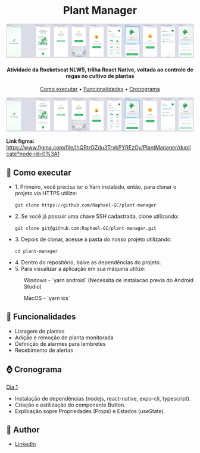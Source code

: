 <h1 align="center">   
  Plant Manager
</h1>

![](https://github.com/Raphael-GC/plant-manager/blob/main/assets/preview.png)

<h4 align="center">Atividade da Rocketseat NLW5, trilha React Native, voltada ao controle de regas no cultivo de plantas</h4>

<p align="center">
  <a href="#Como ">Como executar</a> •
  <a href="#Funcionalidades">Funcionalidades</a> •
  <a href="#Cronograma">Cronograma</a>
</p>

![](https://github.com/Raphael-GC/plant-manager/blob/main/assets/preview.png)

**Link figma:** https://www.figma.com/file/IhQRtrOZdu3TrvkPYREzOy/PlantManager/duplicate?node-id=0%3A1

## 🚀 Como executar
<ul>
  <li> 1. Primeiro, você precisa ter o Yarn instalado, então, para clonar o projeto via HTTPS utilize: </li>

`git clone https://github.com/Raphael-GC/plant-manager`

  <li> 2. Se você já possuir uma chave SSH cadastrada, clone utilizando: </li>

`git clone git@github.com:Raphael-GC/plant-manager.git`

  <li> 3. Depois de clonar, acesse a pasta do nosso projeto utilizando: </li>

`cd plant-manager`

  <li> 4. Dentro do repositório, baixe as dependências do projeto. </li>

  <li> 5. Para visualizar a aplicação em sua máquina utilize: </li>

  <ol> Windows - `yarn android` (Necessita de instalacao previa do Android Studio) </ol>
  <ol> MacOS -  `yarn ios` </ol>
</ul>

## 💬 Funcionalidades
<ul>
  <li>Listagem de plantas</li>
  <li>Adição e remoção de planta monitorada</li>
  <li>Definição de alarmes para lembretes</li>
  <li>Recebimento de alertas</li>
</ul>

## ⌚ Cronograma
<a href="https://www.youtube.com/watch?v=vrABToPdOyg&list=LL&index=15" target="_blank">Dia 1</a> 
- Instalação de dependências (nodejs, react-native, expo-cli, typescript).
- Criação e estilização do componente Button.
- Explicação sopre Propriedades (Props) e Estados (useState).

## :pencil: Author

- <a href="https://www.linkedin.com/in/raphael-gc/" target="_blank">LinkedIn</a>